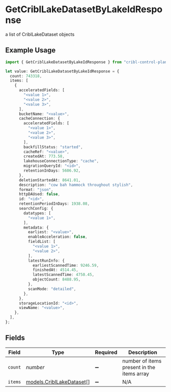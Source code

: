 # GetCriblLakeDatasetByLakeIdResponse

a list of CriblLakeDataset objects

## Example Usage

```typescript
import { GetCriblLakeDatasetByLakeIdResponse } from "cribl-control-plane/models/operations";

let value: GetCriblLakeDatasetByLakeIdResponse = {
  count: 743318,
  items: [
    {
      acceleratedFields: [
        "<value 1>",
        "<value 2>",
        "<value 3>",
      ],
      bucketName: "<value>",
      cacheConnection: {
        acceleratedFields: [
          "<value 1>",
          "<value 2>",
          "<value 3>",
        ],
        backfillStatus: "started",
        cacheRef: "<value>",
        createdAt: 773.58,
        lakehouseConnectionType: "cache",
        migrationQueryId: "<id>",
        retentionInDays: 5606.92,
      },
      deletionStartedAt: 8641.01,
      description: "cow bah hammock throughout stylish",
      format: "json",
      httpDAUsed: false,
      id: "<id>",
      retentionPeriodInDays: 1938.08,
      searchConfig: {
        datatypes: [
          "<value 1>",
        ],
        metadata: {
          earliest: "<value>",
          enableAcceleration: false,
          fieldList: [
            "<value 1>",
            "<value 2>",
          ],
          latestRunInfo: {
            earliestScannedTime: 9246.59,
            finishedAt: 4514.45,
            latestScannedTime: 4750.45,
            objectCount: 8488.95,
          },
          scanMode: "detailed",
        },
      },
      storageLocationId: "<id>",
      viewName: "<value>",
    },
  ],
};
```

## Fields

| Field                                                         | Type                                                          | Required                                                      | Description                                                   |
| ------------------------------------------------------------- | ------------------------------------------------------------- | ------------------------------------------------------------- | ------------------------------------------------------------- |
| `count`                                                       | *number*                                                      | :heavy_minus_sign:                                            | number of items present in the items array                    |
| `items`                                                       | [models.CriblLakeDataset](../../models/cribllakedataset.md)[] | :heavy_minus_sign:                                            | N/A                                                           |